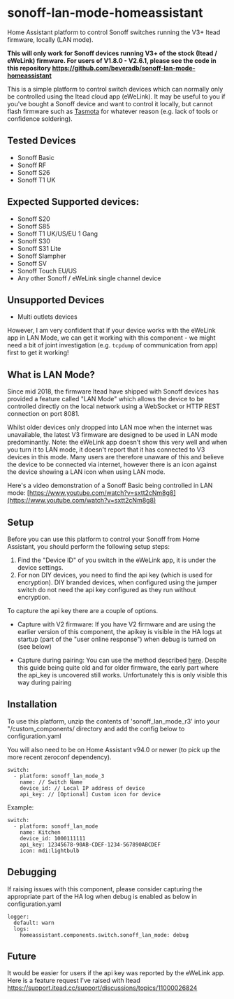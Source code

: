 # sonoff-lan-mode-homeassistant
Home Assistant platform to control Sonoff switches running the V3+ Itead firmware, locally (LAN mode).

**This will only work for Sonoff devices running V3+ of the stock (Itead / eWeLink) firmware. For users of V1.8.0 - V2.6.1, please see the code in this repository https://github.com/beveradb/sonoff-lan-mode-homeassistant**

This is a simple platform to control switch devices which can normally only be controlled using the Itead cloud app (eWeLink). It may be useful to you if you've bought a Sonoff device and want to control it locally, but cannot flash firmware such as [Tasmota](https://github.com/arendst/Sonoff-Tasmota/) for whatever reason (e.g. lack of tools or confidence soldering).

## Tested Devices
 - Sonoff Basic
 - Sonoff RF
 - Sonoff S26
 - Sonoff T1 UK

## Expected Supported devices:
- Sonoff S20 
- Sonoff S85
- Sonoff T1 UK/US/EU 1 Gang
- Sonoff S30
- Sonoff S31 Lite
- Sonoff Slampher
- Sonoff SV
- Sonoff Touch EU/US
- Any other Sonoff / eWeLink single channel device

## Unsupported Devices
 - Multi outlets devices

However, I am very confident that if your device works with the eWeLink app in LAN Mode, we can get it working with this component - we might need a bit of joint investigation (e.g. `tcpdump` of communication from app) first to get it working!

## What is LAN Mode?
Since mid 2018, the firmware Itead have shipped with Sonoff devices has provided a feature called "LAN Mode" which allows the device to be controlled directly on the local network using a WebSocket or HTTP REST connection on port 8081.

Whilst older devices only dropped into LAN moe when the internet was unavailable, the latest V3 firmware are designed to be used in LAN mode predominantly. Note: the eWeLink app doesn't show this very well and when you turn it to LAN mode, it doesn't report that it has connected to V3 devices in this mode. Many users are therefore unaware of this and believe the device to be connected via internet, however there is an icon against the device showing a LAN icon when using LAN mode.

Here's a video demonstration of a Sonoff Basic being controlled in LAN mode: [https://www.youtube.com/watch?v=sxtt2cNm8g8](https://www.youtube.com/watch?v=sxtt2cNm8g8)

## Setup
Before you can use this platform to control your Sonoff from Home Assistant, you should perform the following setup steps:
1. Find the "Device ID" of you switch in the eWeLink app, it is under the device settings.
2. For non DIY devices, you need to find the api key (which is used for encryption). DIY branded devices, when configured using the jumper switch do not need the api key configured as they run without encryption.

To capture the api key there are a couple of options.

* Capture with V2 firmware: If you have V2 firmware and are using the earlier version of this component, the apikey is visible in the HA logs at startup (part of the "user online response") when debug is turned on (see below)

* Capture during pairing: You can use the method described [here](https://blog.ipsumdomus.com/sonoff-switch-complete-hack-without-firmware-upgrade-1b2d6632c01). Despite this guide being quite old and for older firmware, the early part where the api_key is uncovered still works. Unfortunately this is only visible this way during pairing

## Installation
To use this platform, unzip the contents of 'sonoff_lan_mode_r3' into your "<home assistant config dir>/custom_components/ directory and add the config below to configuration.yaml

You will also need to be on Home Assistant v94.0 or newer (to pick up the more recent zeroconf dependency).

```
switch:
  - platform: sonoff_lan_mode_3
    name: // Switch Name
    device_id: // Local IP address of device
    api_key: // [Optional] Custom icon for device
```

Example:
```
switch:
  - platform: sonoff_lan_mode
    name: Kitchen
    device_id: 1000111111
    api_key: 12345678-90AB-CDEF-1234-567890ABCDEF
    icon: mdi:lightbulb
```

## Debugging

If raising issues with this component, please consider capturing the appropriate part of the HA log when debug is enabled as below in configuration.yaml

```
logger:
  default: warn
  logs:
    homeassistant.components.switch.sonoff_lan_mode: debug
```

## Future

It would be easier for users if the api key was reported by the eWeLink app. Here is a feature request I've raised with Itead https://support.itead.cc/support/discussions/topics/11000026824



